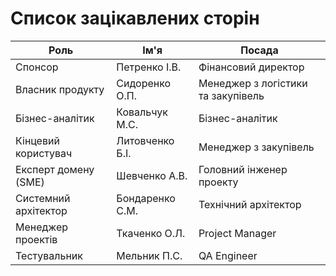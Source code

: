 # Список зацікавлених сторін

| Роль | Ім'я | Посада |
|------|------|---------|
| Спонсор | Петренко І.В. | Фінансовий директор |
| Власник продукту | Сидоренко О.П. | Менеджер з логістики та закупівель |
| Бізнес-аналітик | Ковальчук М.С. | Бізнес-аналітик |
| Кінцевий користувач | Литовченко Б.І. | Менеджер з закупівель |
| Експерт домену (SME) | Шевченко А.В. | Головний інженер проекту |
| Системний архітектор | Бондаренко С.М. | Технічний архітектор |
| Менеджер проектів | Ткаченко О.Л. | Project Manager |
| Тестувальник | Мельник П.С. | QA Engineer |
